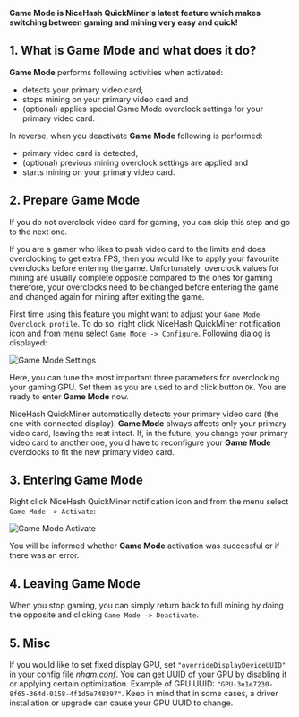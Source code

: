 **Game Mode is NiceHash QuickMiner's latest feature which makes switching between gaming and mining very easy and quick!**

## 1. What is Game Mode and what does it do?

**Game Mode** performs following activities when activated:
- detects your primary video card,
- stops mining on your primary video card and
- (optional) applies special Game Mode overclock settings for your primary video card.

In reverse, when you deactivate **Game Mode** following is performed:
- primary video card is detected,
- (optional) previous mining overclock settings are applied and
- starts mining on your primary video card.


## 2. Prepare Game Mode

If you do not overclock video card for gaming, you can skip this step and go to the next one.

If you are a gamer who likes to push video card to the limits and does overclocking to get extra FPS, then you would like to apply your favourite overclocks before entering the game. Unfortunately, overclock values for mining are usually complete opposite compared to the ones for gaming therefore, your overclocks need to be changed before entering the game and changed again for mining after exiting the game.

First time using this feature you might want to adjust your `Game Mode Overclock profile`. To do so, right click NiceHash QuickMiner notification icon and from menu select `Game Mode -> Configure`. Following dialog is displayed:

![Game Mode Settings](https://github.com/nicehash/NiceHashQuickMiner/blob/main/images/gm_settings.png?raw=true)

Here, you can tune the most important three parameters for overclocking your gaming GPU. Set them as you are used to and click button `OK`. You are ready to enter **Game Mode** now.

NiceHash QuickMiner automatically detects your primary video card (the one with connected display). **Game Mode** always affects only your primary video card, leaving the rest intact. If, in the future, you change your primary video card to another one, you'd have to reconfigure your **Game Mode** overclocks to fit the new primary video card.


## 3. Entering Game Mode

Right click NiceHash QuickMiner notification icon and from the menu select `Game Mode -> Activate`:

![Game Mode Activate](https://github.com/nicehash/NiceHashQuickMiner/blob/main/images/gm_activate.png?raw=true)

You will be informed whether **Game Mode** activation was successful or if there was an error.


## 4. Leaving Game Mode

When you stop gaming, you can simply return back to full mining by doing the opposite and clicking `Game Mode -> Deactivate`.


## 5. Misc
If you would like to set fixed display GPU, set `"overrideDisplayDeviceUUID"` in your config file _nhqm.conf_. You can get UUID of your GPU by disabling it or applying certain optimization. Example of GPU UUID: `"GPU-3e1e7230-8f65-364d-0158-4f1d5e748397"`. Keep in mind that in some cases, a driver installation or upgrade can cause your GPU UUID to change.

